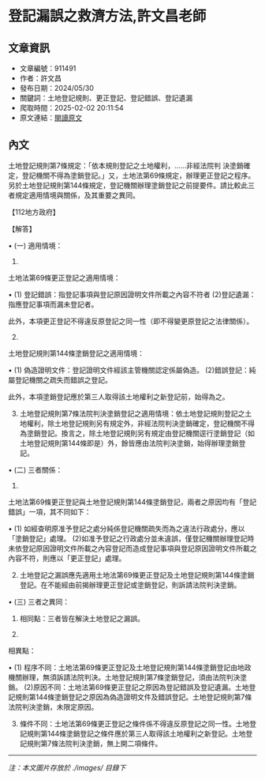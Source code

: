 # 登記漏誤之救濟方法,許文昌老師

## 文章資訊
- 文章編號：911491
- 作者：許文昌
- 發布日期：2024/05/30
- 關鍵詞：土地登記規則、更正登記、登記錯誤、登記遺漏
- 爬取時間：2025-02-02 20:11:54
- 原文連結：[閱讀原文](https://real-estate.get.com.tw/Columns/detail.aspx?no=911491)

## 內文
土地登記規則第7條規定：「依本規則登記之土地權利，……非經法院判 決塗銷確定，登記機關不得為塗銷登記。」又，土地法第69條規定，辦理更正登記之程序。另於土地登記規則第144條規定，登記機關辦理塗銷登記之前提要件。請比較此三者規定適用情境與關係，及其重要之異同。

【112地方政府】

【解答】

• (一) 適用情境：

1.

土地法第69條更正登記之適用情境：

• (1) 登記錯誤：指登記事項與登記原因證明文件所載之內容不符者 (2)登記遺漏：指應登記事項而漏未登記者。

此外，本項更正登記不得違反原登記之同一性（即不得變更原登記之法律關係）。

2.

土地登記規則第144條塗銷登記之適用情境：

• (1) 偽造證明文件：登記證明文件經該主管機關認定係屬偽造。 (2)錯誤登記：純屬登記機關之疏失而錯誤之登記。

此外，本項塗銷登記應於第三人取得該土地權利之新登記前，始得為之。

3. 土地登記規則第7條法院判決塗銷登記之適用情境：依土地登記規則登記之土地權利，除土地登記規則另有規定外，非經法院判決塗銷確定，登記機關不得為塗銷登記。換言之，除土地登記規則另有規定由登記機關逕行塗銷登記（如土地登記規則第144條即是）外，餘皆應由法院判決塗銷，始得辦理塗銷登記。

• (二) 三者關係：

1.

土地法第69條更正登記與土地登記規則第144條塗銷登記，兩者之原因均有「登記錯誤」一項，其不同如下：

• (1) 如經查明原准予登記之處分純係登記機關疏失而為之違法行政處分，應以「塗銷登記」處理。 (2)如准予登記之行政處分並未違誤，僅登記機關辦理登記時未依登記原因證明文件所載之內容登記而造成登記事項與登記原因證明文件所載之內容不符，則應以「更正登記」處理。

2. 土地登記之漏誤應先適用土地法第69條更正登記及土地登記規則第144條塗銷登記。在不能經由前揭辦理更正登記或塗銷登記，則訴請法院判決塗銷。

• (三) 三者之異同：

1. 相同點：三者皆在解決土地登記之漏誤。

2.

相異點：

• (1) 程序不同：土地法第69條更正登記及土地登記規則第144條塗銷登記由地政機關辦理，無須訴請法院判決。土地登記規則第7條塗銷登記，須由法院判決塗銷。 (2)原因不同：土地法第69條更正登記之原因為登記錯誤及登記遺漏。土地登記規則第144條塗銷登記之原因為偽造證明文件及錯誤登記。土地登記規則第7條法院判決塗銷，未限定原因。

3. 條件不同：土地法第69條更正登記之條件係不得違反原登記之同一性。土地登記規則第144條塗銷登記之條件應於第三人取得該土地權利之新登記。土地登記規則第7條法院判決塗銷，無上開二項條件。
---
*注：本文圖片存放於 ./images/ 目錄下*

